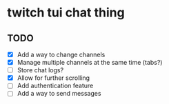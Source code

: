 # twitch tui chat thing

## TODO

- [x] Add a way to change channels
- [x] Manage multiple channels at the same time (tabs?)
- [ ] Store chat logs?
- [x] Allow for further scrolling
- [ ] Add authentication feature
- [ ] Add a way to send messages
